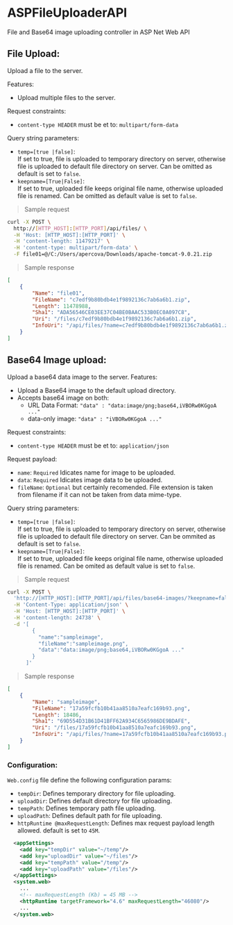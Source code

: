 # ASPFileUploaderAPI
File and Base64 image uploading controller in ASP Net Web API

## File Upload:
Upload a file to the server.

Features:
- Upload multiple files to the server.

Request constraints:
- `content-type HEADER` must be et to: `multipart/form-data`

Query string parameters:
- ```temp=[true |false]```:  
  If set to true, file is uploaded to temporary directory on server, otherwise file is uploaded to default file directory on server. Can be omitted as default is set to ```false```.
- ```keepname=[True|False]```:  
  If set to true, uploaded file keeps original file name, otherwise uploaded file is renamed. Can be omitted as default value is set to ```false```.

> Sample request  
```bash
curl -X POST \
  http://[HTTP_HOST]:[HTTP_PORT]/api/files/ \
  -H 'Host: [HTTP_HOST]:[HTTP_PORT]' \
  -H 'content-length: 11479217' \
  -H 'content-type: multipart/form-data' \
  -F file01=@/C:/Users/apercova/Downloads/apache-tomcat-9.0.21.zip
```
> Sample response
```json
[
    {
        "Name": "file01",
        "FileName": "c7edf9b80bdb4e1f9892136c7ab6a6b1.zip",
        "Length": 11478988,
        "Sha1": "ADA56546CE03EE37C04BE0BAAC533B0EC0A097C8",
        "Uri": "/files/c7edf9b80bdb4e1f9892136c7ab6a6b1.zip",
        "InfoUri": "/api/files/?name=c7edf9b80bdb4e1f9892136c7ab6a6b1.zip&temp=False"
    }
]
```

## Base64 Image upload:
Upload a base64 data image to the server.
Features:
- Upload a Base64 image to the default upload directory.
- Accepts base64 image on both:
  - URL Data Format: `"data" : "data:image/png;base64,iVBORw0KGgoA ..."`
  - data-only image: `"data" : "iVBORw0KGgoA ..."`

Request constraints:
- `content-type HEADER` must be et to: `application/json`

Request payload:
- `name`: `Required` Idicates name for image to be uploaded.
- `data`: `Required` Idicates image data to be uploaded.
- `fileName`: `Optional` but certainly recomended. File extension is taken from filename if it can not be taken from data mime-type.

Query string parameters:
- ```temp=[true |false]```:  
  If set to true, file is uploaded to temporary directory on server, otherwise file is uploaded to default file directory on server. Can be ommited as default is set to ```false```.
- ```keepname=[True|False]```:  
  If set to true, uploaded file keeps original file name, otherwise uploaded file is renamed. Can be omited as default value is set to ```false```.


> Sample request  
```bash
curl -X POST \
  'http://[HTTP_HOST]:[HTTP_PORT]/api/files/base64-images/?keepname=false&temp=false' \
  -H 'Content-Type: application/json' \
  -H 'Host: [HTTP_HOST]:[HTTP_PORT]' \
  -H 'content-length: 24738' \
  -d '[
        {
          "name":"sampleimage",
          "fileName":"sampleimage.png",
          "data":"data:image/png;base64,iVBORw0KGgoA ..."
        }
      ]'
```
> Sample response
```json
[
    {
        "Name": "sampleimage",
        "FileName": "17a59fcfb10b41aa8510a7eafc169b93.png",
        "Length": 18486,
        "Sha1": "69D554D31B61D41BFF62A934C6565986DE9BDAFE",
        "Uri": "/files/17a59fcfb10b41aa8510a7eafc169b93.png",
        "InfoUri": "/api/files/?name=17a59fcfb10b41aa8510a7eafc169b93.png&temp=False"
    }
]
```

### Configuration:
`Web.config` file define the following configuration params:
- `tempDir`: Defines temporary directory for file uploading.
- `uploadDir`: Defines default directory for file uploading.
- `tempPath`: Defines temporary path file uploading.
- `uploadPath`: Defines default path for file uploading.
- `httpRuntime @maxRequestLength`: Defines max request payload length allowed. default is set to `45M`.

```xml
  <appSettings>
    <add key="tempDir" value="~/temp"/>
    <add key="uploadDir" value="~/files"/>
    <add key="tempPath" value="/temp"/>
    <add key="uploadPath" value="/files"/>
  </appSettings>
  <system.web>
    ...
    <!-- maxRequestLength (Kb) = 45 MB -->
    <httpRuntime targetFramework="4.6" maxRequestLength="46080"/>
    ...
  </system.web>
```

